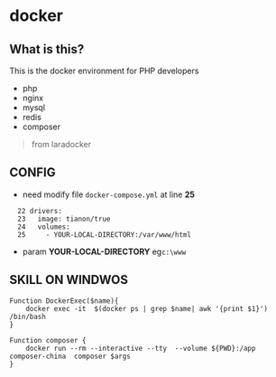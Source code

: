 # docker
## What is this?
This is the docker environment for PHP developers
- php
- nginx
- mysql
- redis
- composer

> from laradocker

## CONFIG
- need modify file `docker-compose.yml` at line **25**
~~~
  22 drivers:
  23   image: tianon/true
  24   volumes:
  25     - YOUR-LOCAL-DIRECTORY:/var/www/html
~~~
- param **YOUR-LOCAL-DIRECTORY**  eg`c:\www`



## SKILL ON WINDWOS
~~~
Function DockerExec($name){
    docker exec -it  $(docker ps | grep $name| awk '{print $1}')  /bin/bash
}
~~~
~~~
Function composer {
    docker run --rm --interactive --tty  --volume ${PWD}:/app composer-china  composer $args
}
~~~



